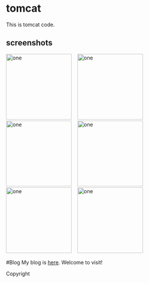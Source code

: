 # tomcat
This is tomcat code.

screenshots
-----------------------
<img alt="one" src="https://raw.github.com/charsdavy/tomcat/master/screenshots/tomcat.jpg" width="180">
&nbsp;&nbsp;
<img alt="one" src="https://raw.github.com/charsdavy/tomcat/master/screenshots/tomcat2.png" width="180">
&nbsp;&nbsp;
<img alt="one" src="https://raw.github.com/charsdavy/tomcat/master/screenshots/tomcat3.png" width="180">
&nbsp;&nbsp;
<img alt="one" src="https://raw.github.com/charsdavy/tomcat/master/screenshots/tomcat4.png" width="180">
&nbsp;&nbsp;
<img alt="one" src="https://raw.github.com/charsdavy/tomcat/master/screenshots/tomcat5.png" width="180">
&nbsp;&nbsp;
<img alt="one" src="https://raw.github.com/charsdavy/tomcat/master/screenshots/tomcat6.png" width="180">
&nbsp;&nbsp;

#Blog
My blog is [here](http://www.cnblogs.com/chars). Welcome to visit!

Copyright

